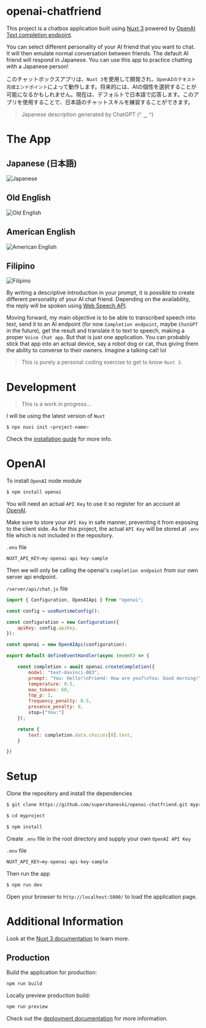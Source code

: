 openai-chatfriend
=======

This project is a chatbox application built using [Nuxt 3](https://nuxt.com/v3) powered by [OpenAI Text completion endpoint](https://beta.openai.com/docs/guides/completion).

You can select different personality of your AI friend that you want to chat. It will then emulate normal conversation between friends. The default AI friend will respond in Japanese. You can use this app to practice chatting with a Japanese person!

このチャットボックスアプリは、`Nuxt 3`を使用して開発され、`OpenAIのテキスト完成エンドポイント`によって動作します。将来的には、AIの個性を選択することが可能になるかもしれません。現在は、デフォルトで日本語で応答します。このアプリを使用することで、日本語のチャットスキルを練習することができます。

> Japanese description generated by ChatGPT (^ ‿ ^)


# The App

## Japanese (日本語)
![Japanese](./docs/screenshot1.png)

## Old English
![Old English](./docs/screenshot2.png)

## American English
![American English](./docs/screenshot3.png)

## Filipino
![Filipino](./docs/screenshot4.png)

By writing a descriptive introduction in your prompt, it is possible to create different personality of your AI chat friend. Depending on the availability, the reply will be spoken using [Web Speech API](https://developer.mozilla.org/en-US/docs/Web/API/Web_Speech_API).

Moving forward, my main objective is to be able to transcribed speech into text, send it to an AI endpoint (for now `Completion endpoint`, maybe `ChatGPT` in the future), get the result and translate it to text to speech, making a proper `Voice Chat app`. But that is just one application. You can probably stick that app into an actual device, say a robot dog or cat, thus giving them the ability to converse to their owners. Imagine a talking cat! lol

> This is purely a personal coding exercise to get to know `Nuxt 3`.

# Development

> This is a work in progress...

I will be using the latest version of `Nuxt`

```sh
$ npx nuxi init <project-name>
```

Check the [installation guide](https://nuxt.com/docs/getting-started/installation) for more info.


# OpenAI

To install `OpenAI` node module

```sh
$ npm install openai
```

You will need an actual `API Key` to use it so register for an account at [OpenAI](https://openai.com/api/).

Make sure to store your `API Key` in safe manner, preventing it from exposing to the client side.
As for this project, the actual `API Key` will be stored at `.env` file which is not included in the repository.

`.env` file
```javascript
NUXT_API_KEY=my-openai-api-key-sample
```

Then we will only be calling the openai's `completion endpoint` from our own server api endpoint.

`/server/api/chat.js` file
```javascript
import { Configuration, OpenAIApi } from "openai";

const config = useRuntimeConfig();

const configuration = new Configuration({
    apiKey: config.apiKey,
});

const openai = new OpenAIApi(configuration);

export default defineEventHandler(async (event) => {

    const completion = await openai.createCompletion({
        model: "text-davinci-003",
        prompt: "You: Hello!\nFriend: How are you?\nYou: Good morning!\nFriend:",
        temperature: 0.5,
        max_tokens: 60,
        top_p: 1,
        frequency_penalty: 0.5,
        presence_penalty: 0,
        stop=["You:"]
    });

    return {
        text: completion.data.choices[0].text,
    }

})
```

# Setup

Clone the repository and install the dependencies

```sh
$ git clone https://github.com/supershaneski/openai-chatfriend.git myproject

$ cd myproject

$ npm install
```

Create `.env` file in the root directory and supply your own `OpenAI API Key`

`.env` file
```javascript
NUXT_API_KEY=my-openai-api-key-sample
```

Then run the app

```sh
$ npm run dev
```

Open your browser to `http://localhost:5000/` to load the application page.


# Additional Information

Look at the [Nuxt 3 documentation](https://nuxt.com/docs/getting-started/introduction) to learn more.

## Production

Build the application for production:

```bash
npm run build
```

Locally preview production build:

```bash
npm run preview
```

Check out the [deployment documentation](https://nuxt.com/docs/getting-started/deployment) for more information.
